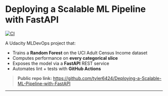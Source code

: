 # Deploying a Scalable ML Pipeline with FastAPI

[![CI](https://github.com/tyler6424/Deploying-a-Scalable-ML-Pipeline-with-FastAPI/actions/workflows/ci.yml/badge.svg)](https://github.com/tyler6424/Deploying-a-Scalable-ML-Pipeline-with-FastAPI/actions) 


A Udacity MLDevOps project that:

* Trains a **Random Forest** on the UCI Adult Census Income dataset  
* Computes performance on **every categorical slice**  
* Exposes the model via a **FastAPI** REST service  
* Automates lint + tests with **GitHub Actions**

> **Public repo link:** <https://github.com/tyler6424/Deploying-a-Scalable-ML-Pipeline-with-FastAPI>

---